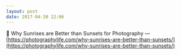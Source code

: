 ```yaml
---
layout: post
date: 2017-04-30 22:06
---
```

🔗 Why Sunrises are Better than Sunsets for Photography — [https://photographylife.com/why-sunrises-are-better-than-sunsets/](https://photographylife.com/why-sunrises-are-better-than-sunsets/)

